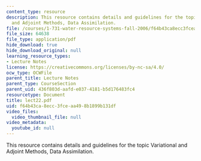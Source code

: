 ```yaml
---
content_type: resource
description: This resource contains details and guidelines for the topic Variational
  and Adjoint Methods, Data Assimilation.
file: /courses/1-731-water-resource-systems-fall-2006/f64b43ca8ecc3fceaa498b1899b131df_lect22.pdf
file_size: 64638
file_type: application/pdf
hide_download: true
hide_download_original: null
learning_resource_types:
- Lecture Notes
license: https://creativecommons.org/licenses/by-nc-sa/4.0/
ocw_type: OCWFile
parent_title: Lecture Notes
parent_type: CourseSection
parent_uid: 436f803d-aafd-e037-4181-b5d176483fc4
resourcetype: Document
title: lect22.pdf
uid: f64b43ca-8ecc-3fce-aa49-8b1899b131df
video_files:
  video_thumbnail_file: null
video_metadata:
  youtube_id: null
---
```

This resource contains details and guidelines for the topic Variational and Adjoint Methods, Data Assimilation.